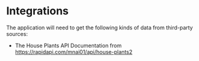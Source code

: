 # Integrations

The application will need to get the following kinds of data from third-party sources:

- The House Plants API Documentation from https://rapidapi.com/mnai01/api/house-plants2
